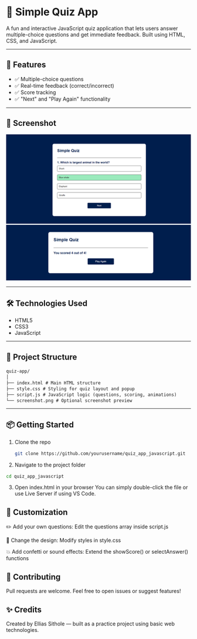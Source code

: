 # 🧠 Simple Quiz App

A fun and interactive JavaScript quiz application that lets users answer multiple-choice questions and get immediate feedback. Built using HTML, CSS, and JavaScript.

---

## 🚀 Features

- ✅ Multiple-choice questions
- ✅ Real-time feedback (correct/incorrect)
- ✅ Score tracking
- ✅ "Next" and "Play Again" functionality

---

## 📸 Screenshot

![Quiz App Screenshot](images/screenshot1.PNG)
![Quiz App Screenshot](images/screenshot2.PNG)

---

## 🛠️ Technologies Used

- HTML5
- CSS3
- JavaScript 

---

## 📂 Project Structure
```vscode
quiz-app/
│
├── index.html # Main HTML structure
├── style.css # Styling for quiz layout and popup
├── script.js # JavaScript logic (questions, scoring, animations)
└── screenshot.png # Optional screenshot preview
```

---

## 📦 Getting Started

1. Clone the repo
   ```bash
   git clone https://github.com/yourusername/quiz_app_javascript.git
   ```
2. Navigate to the project folder
  ```bash
  cd quiz_app_javascript
  ```
3. Open index.html in your browser
   You can simply double-click the file or use Live Server if using VS Code.

 ## 🎉 Customization
✏️ Add your own questions:
Edit the questions array inside script.js

🎨 Change the design:
Modify styles in style.css

💥 Add confetti or sound effects:
Extend the showScore() or selectAnswer() functions

## 🤝 Contributing
Pull requests are welcome. Feel free to open issues or suggest features!
## ✨ Credits
Created by Ellias Sithole — built as a practice project using basic web technologies.
